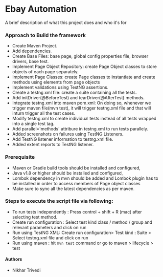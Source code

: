 
# Ebay Automation

A brief description of what this project does and who it's for

### Approach to Build the framework
- Create Maven Project.
- Add dependencies.
- Create Base Files: base page, global config properties file, browser drivers, base test.
- Implement Page Object Repository: create Page Object classes to store objects of each page separately.
- Implement Page Classes: create Page classes to instantiate and create methods using elements from page objects
- Implement validations using TestNG assertions.
- Create a testng.xml file: create a suite containing all the tests.
- Add initDriver(@BeforeTest) and tearDriver(@AfterTest) methods.
- Integrate testng.xml into maven pom.xml: On doing so, whenever we trigger maven file(mvn test), it will trigger testng.xml file and that will inturn trigger all the test cases.
- Modify testng.xml to create individual tests instead of all tests wrapped into a single test tag.
- Add parallel='methods' attribure in testng.xml to run tests parallely.
- Added screenshots on failures using TestNG Listeners.
- Add TestNG listener information to testng.xml file.
- Added extent reports to TestNG listener.

### Prerequisite
- Maven or Gradle build tools should be installed and configured,
- Java v1.8 or higher should be installed and configured,
- Lombok dependency in mvn should be added and Lombok plugin has to be installed in order to access members of Page object classes
- Make sure to sync all the latest dependencies as per maven.
### Steps to execute the script file via following:
- To run tests independently : Press control + shift + R (mac) after selecting test method.
- Create run configuration : Select test kind class / method / group and relevant parameters and click on run
- Run using TestNG XML: Create run configuration> Test kind : Suite > Select testng.xml file and click on run
- Run using maven : hit `mvn test` command or go to maven > lifecycle > test





#### Authors

- Nikhar Trivedi

